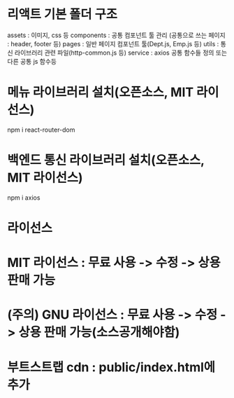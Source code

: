 # 리액트 기본 폴더 구조
assets      : 이미지, css 등
components  : 공통 컴포넌트 툴 관리
            (공통으로 쓰는 페이지 : header, footer 등)
pages       : 일반 페이지 컴포넌트 툴(Dept.js, Emp.js 등)
utils       : 통신 라이브러리 관련 파일(http-common.js 등)
service     : axios 공통 함수들 정의 또는 다른 공통 js 함수등

# 메뉴 라이브러리 설치(오픈소스, MIT 라이선스)
npm i react-router-dom

# 백엔드 통신 라이브러리 설치(오픈소스, MIT 라이선스)
npm i axios

# 라이선스
# MIT 라이선스 : 무료 사용 -> 수정 -> 상용 판매 가능
# (주의) GNU 라이선스 : 무료 사용 -> 수정 -> 상용 판매 가능(소스공개해야함)

# 부트스트랩 cdn : public/index.html에 추가
